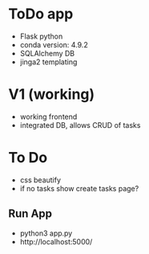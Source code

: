 # ToDo app

- Flask python
- conda version: 4.9.2
- SQLAlchemy DB
- jinga2 templating

# V1 (working)
- working frontend
- integrated DB, allows CRUD of tasks

# To Do
- css beautify
- if no tasks show create tasks page?

## Run App
- python3 app.py
- http://localhost:5000/